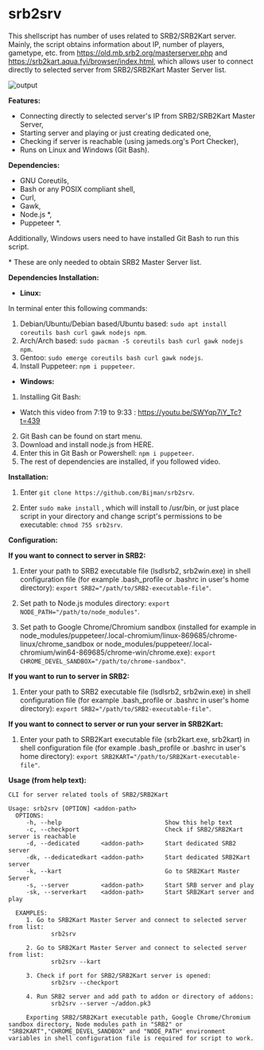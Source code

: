 # srb2srv
This shellscript has number of uses related to SRB2/SRB2Kart server. 
Mainly, the script obtains information about IP, number of players, gametype, etc. from https://old.mb.srb2.org/masterserver.php and https://srb2kart.aqua.fyi/browser/index.html, which allows user to connect directly to selected server from SRB2/SRB2Kart Master Server list. 

![output](https://user-images.githubusercontent.com/16626326/116865885-c59d4180-ac0a-11eb-84d9-481940569c5b.gif)

**Features:**
- Connecting directly to selected server's IP from SRB2/SRB2Kart Master Server,
- Starting server and playing or just creating dedicated one,
- Checking if server is reachable (using jameds.org's Port Checker),
- Runs on Linux and Windows (Git Bash).

**Dependencies:**
- GNU Coreutils,
- Bash or any POSIX compliant shell,
- Curl,
- Gawk,
- Node.js *,
- Puppeteer *.

Additionally, Windows users need to have installed Git Bash to run this script.

\* These are only needed to obtain SRB2 Master Server list.

**Dependencies Installation:**
- **Linux:** 

In terminal enter this following commands:
1. Debian/Ubuntu/Debian based/Ubuntu based: `sudo apt install coreutils bash curl gawk nodejs npm`.
2. Arch/Arch based: `sudo pacman -S coreutils bash curl gawk nodejs npm`.
3. Gentoo: `sudo emerge coreutils bash curl gawk nodejs`.
4. Install Puppeteer: `npm i puppeteer`.

- **Windows:**
1. Installing Git Bash:
- Watch this video from 7:19 to 9:33 : https://youtu.be/SWYqp7iY_Tc?t=439
2. Git Bash can be found on start menu.
3. Download and install node.js from HERE.
4. Enter this in Git Bash or Powershell: `npm i puppeteer`.
5. The rest of dependencies are installed, if you followed video.

**Installation:**
1. Enter `git clone https://github.com/Bijman/srb2srv`.

2. Enter `sudo make install` , which will install to /usr/bin, or just place script in your directory and change script's permissions to be executable: `chmod 755 srb2srv`.

**Configuration:**

**If you want to connect to server in SRB2:**
1. Enter your path to SRB2 executable file (lsdlsrb2, srb2win.exe) in shell configuration file (for example .bash_profile or .bashrc in user's home directory):
`export SRB2="/path/to/SRB2-executable-file"`.

2. Set path to Node.js modules directory: `export NODE_PATH="/path/to/node_modules"`.

3. Set path to Google Chrome/Chromium sandbox (installed for example in node_modules/puppeteer/.local-chromium/linux-869685/chrome-linux/chrome_sandbox or node_modules/puppeteer/.local-chromium/win64-869685/chrome-win/chrome.exe): `export CHROME_DEVEL_SANDBOX="/path/to/chrome-sandbox"`.

**If you want to run to server in SRB2:**
1. Enter your path to SRB2 executable file (lsdlsrb2, srb2win.exe) in shell configuration file (for example .bash_profile or .bashrc in user's home directory): `export SRB2="/path/to/SRB2-executable-file"`.

**If you want to connect to server or run your server in SRB2Kart:**
1. Enter your path to SRB2Kart executable file (srb2kart.exe, srb2kart) in shell configuration file (for example .bash_profile or .bashrc in user's home directory): `export SRB2KART="/path/to/SRB2Kart-executable-file"`.

**Usage (from help text):**
```
CLI for server related tools of SRB2/SRB2Kart

Usage: srb2srv [OPTION] <addon-path>
  OPTIONS:
     -h, --help                             Show this help text
     -c, --checkport                        Check if SRB2/SRB2Kart server is reachable
     -d, --dedicated      <addon-path>      Start dedicated SRB2 server
     -dk, --dedicatedkart <addon-path>      Start dedicated SRB2Kart server
     -k, --kart                             Go to SRB2Kart Master Server
     -s, --server         <addon-path>      Start SRB server and play
     -sk, --serverkart    <addon-path>      Start SRB2Kart server and play

  EXAMPLES:
     1. Go to SRB2Kart Master Server and connect to selected server from list:
            srb2srv

     2. Go to SRB2Kart Master Server and connect to selected server from list:
            srb2srv --kart

     3. Check if port for SRB2/SRB2Kart server is opened:
            srb2srv --checkport

     4. Run SRB2 server and add path to addon or directory of addons:
            srb2srv --server ~/addon.pk3

     Exporting SRB2/SRB2Kart executable path, Google Chrome/Chromium sandbox directory, Node modules path in "SRB2" or "SRB2KART","CHROME_DEVEL_SANDBOX" and "NODE_PATH" environment variables in shell configuration file is required for script to work.
```
